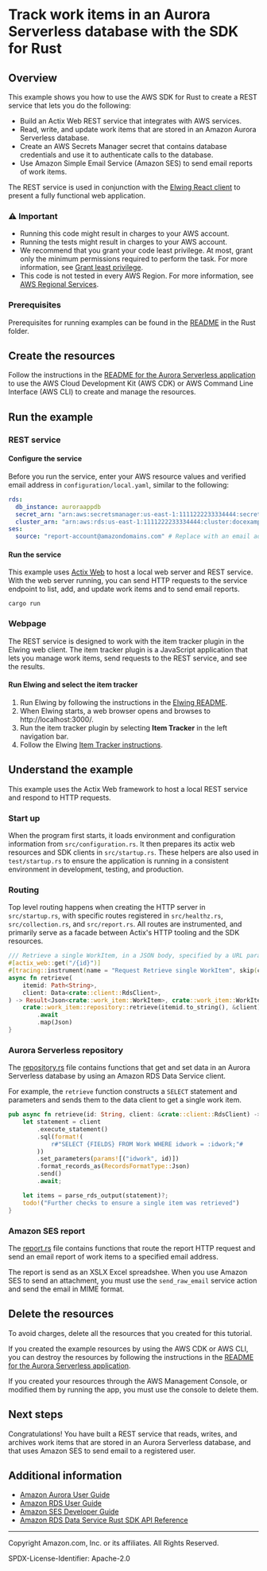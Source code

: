# Track work items in an Aurora Serverless database with the SDK for Rust

## Overview

This example shows you how to use the AWS SDK for Rust to create a REST service that lets you do the following:

- Build an Actix Web REST service that integrates with AWS services.
- Read, write, and update work items that are stored in an Amazon Aurora Serverless database.
- Create an AWS Secrets Manager secret that contains database credentials and use it to authenticate calls to the database.
- Use Amazon Simple Email Service (Amazon SES) to send email reports of work items.

The REST service is used in conjunction with the [Elwing React client](../../../resources/clients/react/elwing)
to present a fully functional web application.

### ⚠️ Important

- Running this code might result in charges to your AWS account.
- Running the tests might result in charges to your AWS account.
- We recommend that you grant your code least privilege. At most, grant only the minimum
  permissions required to perform the task. For more information, see
  [Grant least privilege](https://docs.aws.amazon.com/IAM/latest/UserGuide/best-practices.html#grant-least-privilege).
- This code is not tested in every AWS Region. For more information, see
  [AWS Regional Services](https://aws.amazon.com/about-aws/global-infrastructure/regional-product-services).

### Prerequisites

Prerequisites for running examples can be found in the [README](../../README.md#Prerequisites) in the Rust folder.

## Create the resources

Follow the instructions in the [README for the Aurora Serverless application](/resources/cdk/aurora_serverless_app/README.md) to use the AWS Cloud Development Kit (AWS CDK) or AWS Command Line Interface (AWS CLI) to create and manage the resources.

## Run the example

### REST service

#### Configure the service

Before you run the service, enter your AWS resource values and verified email address
in `configuration/local.yaml`, similar to the following:

```yaml
rds:
  db_instance: auroraappdb
  secret_arn: "arn:aws:secretsmanager:us-east-1:1111222233334444:secret:docexampleauroraappsecret8B-EXAMPLE-Dz2N2y"
  cluster_arn: "arn:aws:rds:us-east-1:1111222233334444:cluster:docexampleauroraapp-docexampleauroraappclustereb7e-EXAMPLE"
ses:
  source: "report-account@amazondomains.com" # Replace with an email address that is registered with Amazon SES.
```

#### Run the service

This example uses [Actix Web](https://actix.rs/) to host a local web server and REST service.
With the web server running, you can send HTTP requests to the service endpoint to list, add, and update work items and to send email reports.

```
cargo run
```

### Webpage

The REST service is designed to work with the item tracker plugin in the Elwing web client.
The item tracker plugin is a JavaScript application that lets you manage work items, send requests to the REST service, and see the results.

#### Run Elwing and select the item tracker

1.  Run Elwing by following the instructions in the [Elwing README](/resources/clients/react/elwing/README.md).
1.  When Elwing starts, a web browser opens and browses to http://localhost:3000/.
1.  Run the item tracker plugin by selecting **Item Tracker** in the left navigation bar.
1.  Follow the Elwing [Item Tracker instructions](/resources/clients/react/elwing/src/plugins/item-tracker/README.md).

## Understand the example

This example uses the Actix Web framework to host a local REST service and respond to HTTP requests.

### Start up

When the program first starts, it loads environment and configuration information from `src/configuration.rs`.
It then prepares its actix web resources and SDK clients in `src/startup.rs`.
These helpers are also used in `test/startup.rs` to ensure the application is running in a consistent environment in development, testing, and production.

### Routing

Top level routing happens when creating the HTTP server in `src/startup.rs`, with specific routes registered in `src/healthz.rs`, `src/collection.rs`, and `src/report.rs`.
All routes are instrumented, and primarily serve as a facade between Actix's HTTP tooling and the SDK resources.

```Rust
/// Retrieve a single WorkItem, in a JSON body, specified by a URL parameter.
#[actix_web::get("/{id}")]
#[tracing::instrument(name = "Request Retrieve single WorkItem", skip(client))]
async fn retrieve(
    itemid: Path<String>,
    client: Data<crate::client::RdsClient>,
) -> Result<Json<crate::work_item::WorkItem>, crate::work_item::WorkItemError> {
    crate::work_item::repository::retrieve(itemid.to_string(), &client)
        .await
        .map(Json)
}
```

### Aurora Serverless repository

The [repository.rs](src/work_item/repository.rs) file contains functions that get and set data in an Aurora Serverless database by using an Amazon RDS Data Service client.

For example, the `retrieve` function constructs a `SELECT` statement and parameters and sends them to the data client to get a single work item.

```Rust
pub async fn retrieve(id: String, client: &crate::client::RdsClient) -> Result<crate::work_item::WorkItem, crate::work_item::WorkItemError> {
    let statement = client
        .execute_statement()
        .sql(format!(
            r#"SELECT {FIELDS} FROM Work WHERE idwork = :idwork;"#
        ))
        .set_parameters(params![("idwork", id)])
        .format_records_as(RecordsFormatType::Json)
        .send()
        .await;

    let items = parse_rds_output(statement)?;
    todo!("Further checks to ensure a single item was retrieved")
}
```

### Amazon SES report

The [report.rs](src/report.rs) file contains functions that route the report HTTP request and send an email report of work items to a specified email address.

The report is send as an XSLX Excel spreadshee.
When you use Amazon SES to send an attachment, you must use the `send_raw_email` service action and send the email in MIME format.

## Delete the resources

To avoid charges, delete all the resources that you created for this tutorial.

If you created the example resources by using the AWS CDK or AWS CLI, you can destroy the resources by following the instructions in the [README for the Aurora Serverless application](/resources/cdk/aurora_serverless_app/README.md).

If you created your resources through the AWS Management Console, or modified them by running the app, you must use the console to delete them.

## Next steps

Congratulations!
You have built a REST service that reads, writes, and archives work items that are stored in an Aurora Serverless database, and that uses Amazon SES to send email to a registered user.

## Additional information

- [Amazon Aurora User Guide](https://docs.aws.amazon.com/AmazonRDS/latest/AuroraUserGuide/CHAP_AuroraOverview.html)
- [Amazon RDS User Guide](https://docs.aws.amazon.com/AmazonRDS/latest/UserGuide/Welcome.html)
- [Amazon SES Developer Guide](https://docs.aws.amazon.com/ses/latest/dg/Welcome.html)
- [Amazon RDS Data Service Rust SDK API Reference](https://crates.io/crates/aws-sdk-rdsdata)

---

Copyright Amazon.com, Inc. or its affiliates. All Rights Reserved.

SPDX-License-Identifier: Apache-2.0
